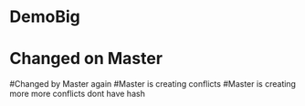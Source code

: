 # DemoBig
# Changed on Master
#Changed by Master again
#Master is creating conflicts
#Master is creating more more conflicts
dont have hash
